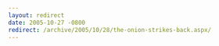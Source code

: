 ```yaml
---
layout: redirect
date: 2005-10-27 -0800
redirect: /archive/2005/10/28/the-onion-strikes-back.aspx/
---
```

